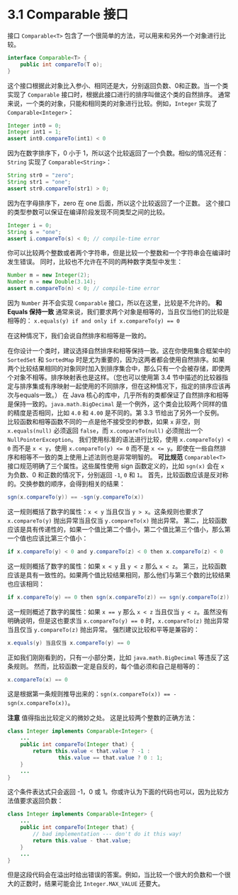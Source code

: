 # 3.1 Comparable 接口
接口 `Comparable<T>` 包含了一个很简单的方法，可以用来和另外一个对象进行比较。
```Java
interface Comparable<T> {
    public int compareTo(T o);
}
```
这个接口根据此对象比入参小、相同还是大，分别返回负数、0和正数。当一个类实现了 `Comparable` 接口时，根据此接口进行的排序叫做这个类的自然排序。
通常来说，一个类的对象，只能和相同类的对象进行比较。例如，`Integer` 实现了 `Comparable<Integer>`：
```Java
Integer int0 = 0;
Integer int1 = 1;
assert int0.compareTo(int1) < 0
```
因为在数字排序下，0 小于 1，所以这个比较返回了一个负数。相似的情况还有：`String` 实现了 `Comparable<String>`：
```Java
String str0 = "zero";
String str1 = "one";
assert str0.compareTo(str1) > 0;
```
因为在字母排序下，zero 在 one 后面，所以这个比较返回了一个正数。
这个接口的类型参数可以保证在编译阶段发现不同类型之间的比较。
```Java
Integer i = 0;
String s = "one";
assert i.compareTo(s) < 0; // compile-time error
```
你可以比较两个整数或者两个字符串，但是比较一个整数和一个字符串会在编译时发生错误。
同时，比较也不允许在不同的两种数字类型中发生：
```Java
Number m = new Integer(2);
Number n = new Double(3.14);
assert m.compareTo(n) < 0; // compile-time error
```
因为 `Number` 并不会实现 `Comparable` 接口，所以在这里，比较是不允许的。
**和 Equals 保持一致** 通常来说，我们要求两个对象是相等的，当且仅当他们的比较是相等的：
`x.equals(y) if and only if x.compareTo(y) == 0`

在这种情况下，我们会说自然排序和相等是一致的。

在你设计一个类时，建议选择自然排序和相等保持一致。这在你使用集合框架中的 `SortedSet` 和 `SortedMap` 时是尤为重要的，因为这两者都会使用自然排序。如果两个比较结果相同的对象同时加入到排序集合中，那么只有一个会被存储，即使两个对象不相等。排序映射表也是这样。（您也可以使用第 3.4 节中描述的比较器指定与排序集或有序映射一起使用的不同排序，但在这种情况下，指定的排序应该再次与equals一致。）
在 Java 核心的库中，几乎所有的类都保证了自然排序和相等是保持一致的。`java.math.BigDecimal` 是一个例外，这个类会比较两个同样的值的精度是否相同，比如 `4.0` 和 `4.00` 是不同的。第 3.3 节给出了另外一个反例。
比较函数和相等函数不同的一点是他不接受空的参数，如果 `x` 非空，则 `x.equals(null)` 必须返回 `false`，而 `x.compareTo(null)` 必须抛出一个 `NullPointerException`。
我们使用标准的语法进行比较，使用 `x.compareTo(y) < 0` 而不是 `x < y`，使用 `x.compareTo(y) <= 0` 而不是 `x <= y`。即使在一些自然排序和相等不一致的类上使用上述法则也是非常明智的。
**可比规范** `Comparable<T>` 接口规范明确了三个属性。这些属性使用 sign 函数定义的，比如 `sgn(x)` 会在 `x` 为负数、0 和正数的情况下，分别返回 `-1`, `0` 和 `1`。
首先，比较函数应该是反对称的。交换参数的顺序，会得到相关的结果：
```Java
sgn(x.compareTo(y)) == -sgn(y.compareTo(x))
```
这一规则概括了数字的属性：`x < y` 当且仅当 `y > x`。这条规则也要求了 `x.compareTo(y)` 抛出异常当且仅当 `y.compareTo(x)` 抛出异常。
第二，比较函数应该是具有传递性的，如果一个值比第二个值小，第二个值比第三个值小，那么第一个值也应该比第三个值小：
```Java
if x.compareTo(y) < 0 and y.compareTo(z) < 0 then x.compareTo(z) < 0
```
这一规则概括了数字的属性：如果 `x < y` 且 `y < z` 那么 `x < z`。
第三，比较函数应该是具有一致性的。如果两个值比较结果相同，那么他们与第三个数的比较结果也应该相同：
```Java
if x.compareTo(y) == 0 then sgn(x.compareTo(z)) == sgn(y.compareTo(z))
```
这一规则概述了数字的属性：如果 `x == y` 那么 `x < z` 当且仅当 `y < z`。虽然没有明确说明，但是这也要求当 `x.compareTo(y) == 0` 时，`x.compareTo(z)` 抛出异常当且仅当 `y.compareTo(z)` 抛出异常。
强烈建议比较和平等是兼容的：
```Java
x.equals(y) 当且仅当 x.compareTo(y) == 0
```
正如我们刚刚看到的，只有一小部分类，比如 `java.math.BigDecimal` 等违反了这条规则。
然而，比较函数一定是自反的，每个值必须和自己是相等的：
```Java
x.compareTo(x) == 0
```
这是根据第一条规则推导出来的：`sgn(x.compareTo(x)) == -sgn(x.compareTo(x))`。

**注意** 值得指出比较定义的微妙之处。 这是比较两个整数的正确方法：
```Java
class Integer implements Comparable<Integer> {
    ...
    public int compareTo(Integer that) {
        return this.value < that.value ? -1 :
                this.value == that.value ? 0 : 1;
    }
    ...
}
```
这个条件表达式只会返回 -1，0 或 1。你或许认为下面的代码也可以，因为比较方法值要求返回负数：
```Java
class Integer implements Comparable<Integer> {
    ...
    public int compareTo(Integer that) {
        // bad implementation --- don't do it this way!
        return this.value - that.value;
    }
    ...
}
```
但是这段代码会在溢出时给出错误的答案。例如，当比较一个很大的负数和一个很大的正数时，结果可能会比 `Integer.MAX_VALUE` 还要大。